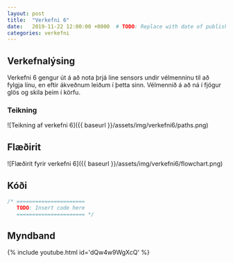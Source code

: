 ```yaml
---
layout: post
title:  "Verkefni 6"
date:   2019-11-22 12:00:00 +0000  # TODO: Replace with date of publishing (also rename file)
categories: verkefni
---
```

## Verkefnalýsing

Verkefni 6 gengur út á að nota þrjá line sensors undir vélmenninu til að fylgja línu, en eftir ákveðnum leiðum í þetta sinn. Vélmennið á að ná í fjögur glös og skila þeim í körfu.

### Teikning

![Teikning af verkefni 6]({{ baseurl }}/assets/img/verkefni6/paths.png)

## Flæðirit

![Flæðirit fyrir verkefni 6]({{ baseurl }}/assets/img/verkefni6/flowchart.png)

## Kóði

```c
/* ======================
   TODO: Insert code here
   ====================== */
```

## Myndband

<!-- TODO: Replace ID with video ID -->
{% include youtube.html id='dQw4w9WgXcQ' %}
